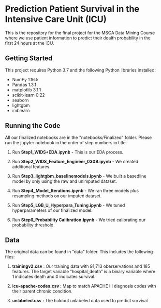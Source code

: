 # Prediction Patient Survival in the Intensive Care Unit (ICU)

This is the repository for the final project for the MSCA Data Mining Course where we use patient information to predict their dealth probability in the first 24 hours at the ICU.


## Getting Started

This project requires Python 3.7 and the following Python libraries installed:

* NumPy 1.16.5
* Pandas 1.3.1
* matplotlib 3.1.1
* scikit-learn 0.22
* seaborn
* lightgbm
* imblearn


## Running the Code

All our finalized notebooks are in the "notebooks/Finalized" folder. Please run the jupyter notebook in the order of step numbers in title. 

1. Run __Step1_WIDS+EDA.ipynb__ - 
   This is our EDA process.

2. Run __Step2_WIDS_Feature_Engineer_0309.ipynb__ - 
   We created additional features.

3. Run __Step3_lightgbm_baselinemodels.ipynb__ - 
   We built a basedline model by only using the raw and unimputed dataset.

4. Run __Step4_Model_Iterations.ipynb__ - 
   We ran three models plus resampling methods on our imputed dataset.

5. Run __Step5_LGB_U_Hyperpara_Tuning.ipynb__ - 
   We tuned hyperparameters of our finalized model.

6. Run __Step6_Probability Calibration.ipynb__ - 
   We tried calibrating our probability threshold.

## Data

The original data can be found in "data" folder. This includes the following files:

1. __trainingv2.csv__ : Our training data with 91,713 oberservations and 185 features. 
    The target variable "hospital_death" is a binary variable where 1 indicates death and 0 indicates survival.
    
2. __icu-apache-codes.csv__ : Map to match APACHE III diagnosis codes with their parent chronic condition.

3. __unlabeled.csv__ : The holdout unlabeled data used to predict survival
